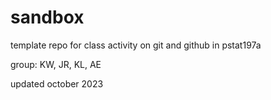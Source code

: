 # sandbox

template repo for class activity on git and github in pstat197a

group: KW, JR, KL, AE

updated october 2023
